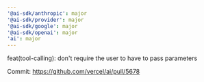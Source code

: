 ```yaml
---
'@ai-sdk/anthropic': major
'@ai-sdk/provider': major
'@ai-sdk/google': major
'@ai-sdk/openai': major
'ai': major
---
```


feat(tool-calling): don't require the user to have to pass parameters

Commit: https://github.com/vercel/ai/pull/5678

